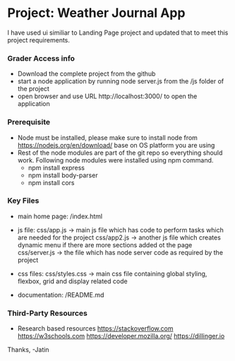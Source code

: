 # Project: Weather Journal App

I have used ui similiar to Landing Page project and updated that to meet this project requirements. 

### Grader Access info    
- Download the complete project from the github 
- start a node application by running node server.js from the /js folder of the project
- open browser and use URL http://localhost:3000/ to open the application

### Prerequisite
- Node must be installed, please make sure to install node from https://nodejs.org/en/download/ base on OS platform you are using
- Rest of the node modules are part of the git repo so everything should work. Following node modules were installed using npm command. 
   - npm install express
   - npm install body-parser
   - npm install cors
### Key Files
-  main home page:
        /index.html 

-  js file:
    css/app.js -> main js file which has code to perform tasks which are needed for the project
    css/app2.js -> another js file which creates dynamic menu if there are more sections added ot the page
    css/server.js -> the file which has node server code as required by the project

- css files:
    css/styles.css -> main css file containing global styling, flexbox, grid and display related code

- documentation:
    /README.md



### Third-Party Resources
- Research based resources
    https://stackoverflow.com
    https://w3schools.com
    https://developer.mozilla.org/
    https://dillinger.io

Thanks,
-Jatin
